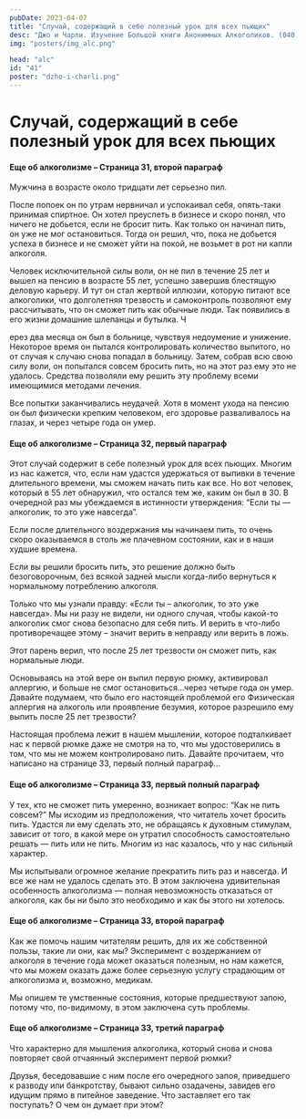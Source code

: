 ```yaml
---
pubDate: 2023-04-07
title: "Случай, содержащий в себе полезный урок для всех пьющих"
desc: "Джо и Чарли. Изучение Большой книги Анонимных Алкоголиков. (040)"
img: "posters/img_alc.png"

head: "alc"
id: "41"
poster: "dzho-i-charli.png"
---
```


# Случай, содержащий в себе полезный урок для всех пьющих

#### Еще об алкоголизме – Страница 31, второй параграф

Мужчина в возрасте около тридцати лет серьезно пил.

После попоек он по утрам нервничал и успокаивал себя, опять-таки принимая спиртное. Он хотел преуспеть в бизнесе и скоро понял, что ничего не добьется, если не бросит пить. Как только он начинал пить, он уже не мог остановиться. Тогда он решил, что, пока не добьется успеха в бизнесе и не сможет уйти на покой, не возьмет в рот ни капли алкоголя.

Человек исключительной силы воли, он не пил в течение 25 лет и вышел на пенсию в возрасте 55 лет, успешно завершив блестящую деловую карьеру. И тут он стал жертвой иллюзии, которую питают все алкоголики, что долголетняя трезвость и самоконтроль позволяют ему рассчитывать, что он сможет пить как обычные люди. Так появились в его жизни домашние шлепанцы и бутылка. Ч

ерез два месяца он был в больнице, чувствуя недоумение и унижение. Некоторое время он пытался контролировать количество выпитого, но от случая к случаю снова попадал в больницу. Затем, собрав всю свою силу воли, он попытался совсем бросить пить, но на этот раз ему это не удалось. Средства позволяли ему решить эту проблему всеми имеющимися методами лечения.

Все попытки заканчивались неудачей. Хотя в момент ухода на пенсию он был физически крепким человеком, его здоровье разваливалось на глазах, и через четыре года он умер.

#### Еще об алкоголизме – Страница 32, первый параграф

Этот случай содержит в себе полезный урок для всех пьющих. Многим из нас кажется, что, если нам удастся удержаться от выпивки в течение длительного времени, мы сможем начать пить как все. Но вот человек, который в 55 лет обнаружил, что остался тем же, каким он был в 30. В очередной раз мы убеждаемся в истинности утверждения: “Если ты — алкоголик, то это уже навсегда”.

Если после длительного воздержания мы начинаем пить, то очень скоро оказываемся в столь же плачевном состоянии, как и в наши худшие времена.

Если вы решили бросить пить, это решение должно быть безоговорочным, без всякой задней мысли когда-либо вернуться к нормальному потреблению алкоголя.

Только что мы узнали правду: «Если ты – алкоголик, то это уже навсегда». Мы ни разу не видели, ни одного случая, чтобы какой-то алкоголик смог снова безопасно для себя пить. И верить в что-либо противоречащее этому – значит верить в неправду или верить в ложь.

Этот парень верил, что после 25 лет трезвости он сможет пить, как нормальные люди.

Основываясь на этой вере он выпил первую рюмку, активировал аллергию, и больше не смог остановиться…через четыре года он умер. Давайте подумаем, что было его настоящей проблемой его Физическая аллергия на алкоголь или проявление безумия, которое разрешило ему выпить после 25 лет трезвости?

Настоящая проблема лежит в нашем мышлении, которое подталкивает нас к первой рюмке даже не смотря на то, что мы удостоверились в том, что мы не можем контролировано пить. Давайте прочитаем, что написано на странице 33, первый полный параграф…

#### Еще об алкоголизме – Страница 33, первый полный параграф

У тех, кто не сможет пить умеренно, возникает вопрос: “Как не пить совсем?” Мы исходим из предположения, что читатель хочет бросить пить. Удастся ли ему сделать это, не обращаясь к духовным стимулам, зависит от того, в какой мере он утратил способность самостоятельно решать — пить или не пить. Многим из нас казалось, что у нас сильный характер.

Мы испытывали огромное желание прекратить пить раз и навсегда. И все же нам не удалось сделать это. В этом заключена удивительная особенность алкоголизма — полная невозможность отказаться от алкоголя, как бы ни было это необходимо и как бы этого ни хотелось.

#### Еще об алкоголизме – Страница 33, второй параграф

Как же помочь нашим читателям решить, для их же собственной пользы, такие ли они, как мы? Эксперимент с воздержанием от алкоголя в течение года может оказаться полезным, но нам кажется, что мы можем оказать даже более серьезную услугу страдающим от алкоголизма и, возможно, медикам.

Мы опишем те умственные состояния, которые предшествуют запою, потому что, по-видимому, в этом заключена суть проблемы.

#### Еще об алкоголизме – Страница 33, третий параграф

Что характерно для мышления алкоголика, который снова и снова повторяет свой отчаянный эксперимент первой рюмки?

Друзья, беседовавшие с ним после его очередного запоя, приведшего к разводу или банкротству, бывают сильно озадачены, завидев его идущим прямо в питейное заведение. Что заставляет его так поступать? О чем он думает при этом?
